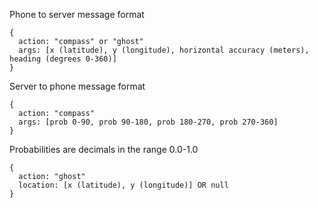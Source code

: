 Phone to server message format

```
{
  action: "compass" or "ghost"
  args: [x (latitude), y (longitude), horizontal accuracy (meters), heading (degrees 0-360)]
}
```

Server to phone message format

```
{
  action: "compass"
  args: [prob 0-90, prob 90-180, prob 180-270, prob 270-360]
}
```
Probabilities are decimals in the range 0.0-1.0

```
{
  action: "ghost"
  location: [x (latitude), y (longitude)] OR null
}
```
